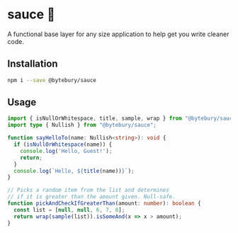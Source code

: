 # sauce 🍅
A functional base layer for any size application to help get you write cleaner code.

## Installation
```sh
npm i --save @bytebury/sauce
```

## Usage
```ts
import { isNullOrWhitespace, title, sample, wrap } from "@bytebury/sauce";
import type { Nullish } from "@bytebury/sauce";

function sayHelloTo(name: Nullish<string>): void {
  if (isNullOrWhitespace(name)) {
    console.log('Hello, Guest!');
    return;
  }
  console.log(`Hello, ${title(name))}`);
}

// Picks a random item from the list and determines
// if it is greater than the amount given. Null-safe.
function pickAndCheckIfGreaterThan(amount: number): boolean {
  const list = [null, null, 6, 7, 8];
  return wrap(sample(list)).isSomeAnd(x => x > amount);
}
```
